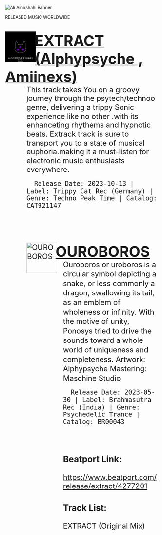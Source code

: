 ![Ali Amirshahi Banner](https://i.ibb.co/2WKr9HR/github-banner-small.png)

RELEASED MUSIC WORLDWIDE

<a href="https://www.beatport.com/release/extract/4277201">
    <div style="margin-bottom:1em;"> 
        <img style="margin-right:-.2em;" align="left" src="https://github.com/ALPHYPSYCHE/ALPHYPSYCHE/blob/main/ALPHYPSYCHE%20PAGE/released_music/Extract.png" title="extract" width="100" height="100"/>
    </div>
    <div style="margin-bottom:-1.5em;">
        <h1 display="display:inline;">
            <font size="+4">EXTRACT (Alphypsyche , Amiinexs)</font>
        </h1>
    </div>
</a>

<div style="margin-left:5em;">
    <span style="vertical-align: middle;"><font size="+2"> This track takes You on a groovy journey through the psytech/technoo genre, delivering a trippy Sonic experience like no other .with its enhanceting rhythems and hypnotic beats. Extrack track is sure to transport you to a state of musical euphoria.making it a must-listen for electronic music enthusiasts everywhere.

      Release Date: 2023-10-13 | Label: Trippy Cat Rec (Germany) | Genre: Techno Peak Time | Catalog: CAT921147
</p>
</font></span>
</div>
<br>
<div style="margin-left:5em;">
    <span style="vertical-align: middle;"><font size="+2">
      
    
      
<a href="https://www.beatport.com/release/ouroboros/4134758">
    <div style="margin-bottom:1em;"> 
        <img style="margin-right:-.2em;" align="left" src="https://github.com/ALPHYPSYCHE/ALPHYPSYCHE/blob/main/ALPHYPSYCHE%20PAGE/released_music/ouroboros.png" title="OUROBOROS" width="100" height="100"/>
    </div>
    <div style="margin-bottom:-1.5em;">
        <h1 display="display:inline;">
            <font size="+4">OUROBOROS</font>
        </h1>
    </div>
</a>

<div style="margin-left:5em;">
    <span style="vertical-align: middle;"><font size="+2">Ouroboros or uroboros is a circular symbol depicting a snake, or less commonly a dragon, swallowing its tail, as an emblem of wholeness or infinity. With the motive of unity, Ponosys tried to drive the sounds toward a whole world of uniqueness and completeness. Artwork: Alphypsyche Mastering: Maschine Studio

      Release Date: 2023-05-30 | Label: Brahmasutra Rec (India) | Genre: Psychedelic Trance | Catalog: BR00043
</p>
</font></span>
</div>
<br>
<div style="margin-left:5em;">
    <span style="vertical-align: middle;"><font size="+2">

### Beatport Link: 
https://www.beatport.com/release/extract/4277201

### Track List:
EXTRACT (Original Mix)
